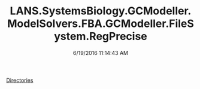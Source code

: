 ﻿---
title: LANS.SystemsBiology.GCModeller.ModelSolvers.FBA.GCModeller.FileSystem.RegPrecise
date: 6/19/2016 11:14:43 AM
---

[Directories](T-LANS.SystemsBiology.GCModeller.ModelSolvers.FBA.GCModeller.FileSystem.RegPrecise.Directories.html)
